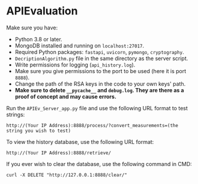 # APIEvaluation

Make sure you have:

- Python 3.8 or later.
- MongoDB installed and running on `localhost:27017`.
- Required Python packages: `fastapi`, `uvicorn`, `pymongo`, `cryptography`.
- `DecriptionAlgorithm.py` file in the same directory as the server script.
- Write permissions for logging (`api_history.log`).
- Make sure you give permissions to the port to be used (here it is port `8888`).
- Change the path of the RSA keys in the code to your own keys' path.
- **Make sure to delete `__pycache__` and `debug.log`. They are there as a proof of concept and may cause errors.**

Run the `APIEv_Server_app.py` file and use the following URL format to test strings:

```
http://(Your IP Address):8888/process/?convert_measurements=(the string you wish to test)
```

To view the history database, use the following URL format:

```
http://(Your IP Address):8888/retrieve/
```

If you ever wish to clear the database, use the following command in CMD:

```
curl -X DELETE "http://127.0.0.1:8888/clear/"
```